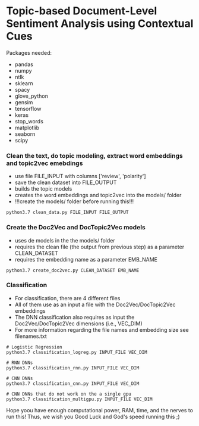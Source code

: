 # Topic-based Document-Level Sentiment Analysis using Contextual Cues


Packages needed:
- pandas
- numpy
- ntlk
- sklearn
- spacy
- glove_python
- gensim
- tensorflow
- keras
- stop_words
- matplotlib
- seaborn
- scipy

### Clean the text, do topic modeling, extract word embeddings and topic2vec emebdings
- use file FILE_INPUT with columns ['review', 'polarity']
- save the clean dataset into FILE_OUTPUT
- builds the topic models
- creates the word embeddings and topic2vec into the models/ folder 
- !!!create the models/ folder before running this!!!

```
python3.7 clean_data.py FILE_INPUT FILE_OUTPUT
```

### Create the Doc2Vec and DocTopic2Vec models
- uses de models in the the models/ folder
- requires the clean file (the output from previous step) as a parameter CLEAN_DATASET
- requires the embedding name as a parameter EMB_NAME 


```
python3.7 create_doc2vec.py CLEAN_DATASET EMB_NAME
```


### Classification
- For classification, there are 4 different files
- All of them use as an input a file with the Doc2Vec/DocTopic2Vec embeddings
- The DNN classification also requires as input the Doc2Vec/DocTopic2Vec dimensions (i.e., VEC_DIM)
- For more information regarding the file names and embedding size see filenames.txt

```
# Logistic Regression
python3.7 classification_logreg.py INPUT_FILE VEC_DIM

# RNN DNNs
python3.7 classification_rnn.py INPUT_FILE VEC_DIM

# CNN DNNs
python3.7 classification_cnn.py INPUT_FILE VEC_DIM

# CNN DNNs that do not work on the a single gpu
python3.7 classification_multigpu.py INPUT_FILE VEC_DIM
```

Hope yoou have enough computational power, RAM, time, and the nerves to run this!
Thus, we wish you Good Luck and God's speed running this  ;)
